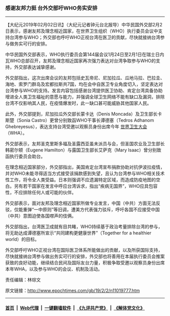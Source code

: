 ### 感谢友邦力挺 台外交部吁WHO务实安排
------------------------

<p>
 【大纪元2019年02月02日讯】（大纪元记者钟元台北报导）中华民国外交部2月2日表示，感谢友邦及理念相近国家，在世界卫生组织（WHO）执行委员会议中支持台湾参与WHO；外交部也呼吁WHO正视台湾在医卫的贡献，尽快就接纳台湾参与做务实可行的安排。
</p>
<p>
 中华民国外交部表示，WHO执行委员会第144届会议1月24日至2月1日在瑞士日内瓦WHO总部召开，友邦及理念相近国家再次强力表达对台湾争取参与WHO的支持，外交部表达诚挚感谢。
</p>
<p>
 外交部指出，这次出席会议的友邦包括史瓦帝尼、尼加拉瓜、瓜地马拉、巴拉圭、海地、索罗门群岛及宏都拉斯共7国，均在会中自医卫专业角度切入，坚定表达对台湾参与WHO的支持。发言内容包括感谢台湾提供医卫协助、肯定台湾具备协助增进全人类卫生福祉的意愿与能力，并强调全球卫生网络不能有缺口及漏洞，排除台湾不仅影响其人民，在疫情爆发时，此一缺口甚可能威胁其他国家人民。
</p>
<p>
 此外，外交部提到，尼加拉瓜外交部长蒙卡达（Denis Moncada）及卫生部长卡斯楚（Sonia Castro）更曾分别致函WHO干事长谭德塞（Tedros Adhanom Ghebreyesus），表达支持台湾受邀以观察员身份出席今年
 <a href="http://www.epochtimes.com/gb/tag/%E4%B8%96%E7%95%8C%E5%8D%AB%E7%94%9F%E5%A4%A7%E4%BC%9A.html">
  世界卫生大会
 </a>
 （WHA）。
</p>
<p>
 外交部表示，友邦圣克里斯多福及圣露西亚虽未派员与会，但圣国农业及卫生部长韩密尔顿（Eugene Hamilton）与露国卫生部长艾萨克（Mary Isaac）曾分别致函执行委员会助台。
</p>
<p>
 在理念相近国家部分，外交部指出，美国肯定台湾宣布捐款协助对抗伊波拉疫情，并对WHO未能寻得适当方式接受该捐款感到失望，且认为台湾参与WHO相关技术性工作，将令全人类受益。日本则强调不应遗漏特定区域，而造成防疫地图的空白。另有若干国家在发言中呼应台湾诉求，指出“疾病无国界”，WHO应具包容性，不应排除任何人或可能的伙伴。
</p>
<p>
 外交部表示，面对友邦及理念相近国家所做专业发言，中国（中共）方面无法反驳，仅能重弹“一中原则”等旧调，遭美方代表强力驳斥，呼吁各国不应接受中国（中共）意图迫使各国噤声的伎俩。
</p>
<p>
 外交部指出，台湾医卫成就有目共睹，WHO持续基于政治考量排除台湾的参与，将无助达成谭德塞所宣示“共同建构更健康世界”（Together for a healthier world）的目标。
</p>
<p>
 外交部呼吁WHO正视台湾在国际医卫体系所能做出的贡献，以及所获国际支持，尽快就接纳台湾参与做出务实可行的安排，外交部也将善用在本届执行委员会推案获致的良好动能，继续结合民间及国际友台力量，积极争取受邀以观察员身份出席本年WHA，以及参与WHO的会议、机制及活动。
</p>
<p>
 责任编辑：林琮文
</p>

原文链接：http://www.epochtimes.com/gb/19/2/2/n11019777.htm


------------------------
#### [首页](https://github.com/gfw-breaker/banned-news/blob/master/README.md) &nbsp;|&nbsp; [Web代理](https://github.com/labour-camp/helloworld) &nbsp;|&nbsp; [一键翻墙软件](https://github.com/gfw-breaker/nogfw/blob/master/README.md) &nbsp;|&nbsp; [《九评共产党》](https://github.com/gfw-breaker/9ping.md/blob/master/README.md#九评之一评共产党是什么) &nbsp;|&nbsp; [《解体党文化》](https://github.com/gfw-breaker/jtdwh.md/blob/master/README.md#绪论)

